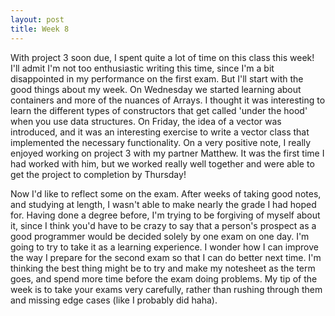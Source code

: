 ```yaml
---
layout: post
title: Week 8
---
```


With project 3 soon due, I spent quite a lot of time on this class this week! I'll admit I'm not too enthusiastic writing this time, since I'm a bit disappointed in my performance on the first exam. But I'll start with the good things about my week. On Wednesday we started learning about containers and more of the nuances of Arrays. I thought it was interesting to learn the different types of constructors that get called 'under the hood' when you use data structures. On Friday, the idea of a vector was introduced, and it was an interesting exercise to write a vector class that implemented the necessary functionality. On a very positive note, I really enjoyed working on project 3 with my partner Matthew. It was the first time I had worked with him, but we worked really well together and were able to get the project to completion by Thursday! 

Now I'd like to reflect some on the exam. After weeks of taking good notes, and studying at length, I wasn't able to make nearly the grade I had hoped for. Having done a degree before, I'm trying to be forgiving of myself about it, since I think you'd have to be crazy to say that a person's prospect as a good programmer would be decided solely by one exam on one day. I'm going to try to take it as a learning experience. I wonder how I can improve the way I prepare for the second exam so that I can do better next time. I'm thinking the best thing might be to try and make my notesheet as the term goes, and spend more time before the exam doing problems. My tip of the week is to take your exams very carefully, rather than rushing through them and missing edge cases (like I probably did haha).